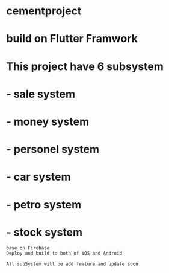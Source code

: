 # cementproject
# build on Flutter Framwork
# This project have 6 subsystem
#   -   sale system
#    -   money system
#    -   personel system
#  -   car system
#   -   petro system
#  -   stock system
    
    base on Firebase 
    Deploy and build to both of iOS and Android
    
    All subSystem will be add feature and update soon
